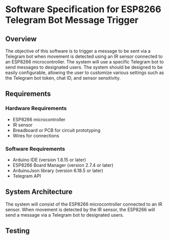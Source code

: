 # Software Specification for ESP8266 Telegram Bot Message Trigger

## Overview
The objective of this software is to trigger a message to be sent via a Telegram bot when movement is detected using an IR sensor connected to an ESP8266 microcontroller. The system will use a specific Telegram bot to send messages to designated users. The system should be designed to be easily configurable, allowing the user to customize various settings such as the Telegram bot token, chat ID, and sensor sensitivity.
## Requirements
### Hardware Requirements
- ESP8266 microcontroller
- IR sensor
- Breadboard or PCB for circuit prototyping
- Wires for connections
### Software Requirements
- Arduino IDE (version 1.8.15 or later)
- ESP8266 Board Manager (version 2.7.4 or later)
- ArduinoJson library (version 6.18.5 or later)
- Telegram API
## System Architecture
The system will consist of the ESP8266 microcontroller connected to an IR sensor. When movement is detected by the IR sensor, the ESP8266 will send a message via a Telegram bot to designated users.


## Testing